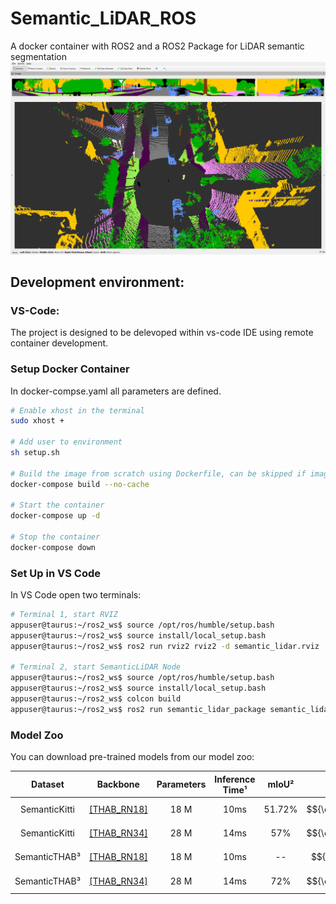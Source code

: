 # Semantic_LiDAR_ROS

A docker container with ROS2 and a ROS2 Package for LiDAR semantic segmentation
![rgbImage](images/rviz_screenshot_2024_05_06-07_43_07.png)

## Development environment:

### VS-Code:
The project is designed to be delevoped within vs-code IDE using remote container development.

### Setup Docker Container
In docker-compse.yaml all parameters are defined.
```bash
# Enable xhost in the terminal
sudo xhost +

# Add user to environment
sh setup.sh

# Build the image from scratch using Dockerfile, can be skipped if image already exists or is loaded from docker registry
docker-compose build --no-cache

# Start the container
docker-compose up -d

# Stop the container
docker-compose down
```

### Set Up in VS Code
In VS Code open two terminals:
```bash
# Terminal 1, start RVIZ
appuser@taurus:~/ros2_ws$ source /opt/ros/humble/setup.bash
appuser@taurus:~/ros2_ws$ source install/local_setup.bash
appuser@taurus:~/ros2_ws$ ros2 run rviz2 rviz2 -d semantic_lidar.rviz

# Terminal 2, start SemanticLiDAR Node
appuser@taurus:~/ros2_ws$ source /opt/ros/humble/setup.bash
appuser@taurus:~/ros2_ws$ source install/local_setup.bash
appuser@taurus:~/ros2_ws$ colcon build
appuser@taurus:~/ros2_ws$ ros2 run semantic_lidar_package semantic_lidar_node
```
### Model Zoo
You can download pre-trained models from our model zoo:

| Dataset | Backbone | Parameters | Inference Time¹ | mIoU² | Status 
|:-------:|:--------:|:----------:|:---------------:|:----:|:------:|
|SemanticKitti| [[THAB_RN18]](https://drive.google.com/drive/folders/1blLMyAXlmSCHIvQhBRWdbkCvDqQtW4AR?usp=sharing) |  18 M      |  10ms  | 51.72%  | $${\color{green}Online}$$ 
|SemanticKitti| [[THAB_RN34]](https://drive.google.com/drive/folders/1mDyPiZBHOi1mDpw-tvoqWRuKqjcod6N4?usp=sharing) |  28 M      |  14ms  | 57%  | $${\color{green}Online}$$ 
|SemanticTHAB³| [[THAB_RN18]](https://de.wikipedia.org/wiki/HTTP_404) |  18 M      |  10ms  | --  | $${\color{red}Offline}$$
|SemanticTHAB³| [[THAB_RN34]](https://drive.google.com/drive/folders/1tmyw1RNRtcm3tHld2owxVHm1-2Fvrnzn?usp=sharing) |  28 M      |  14ms  | 72%  | $${\color{green}Online}$$ 
